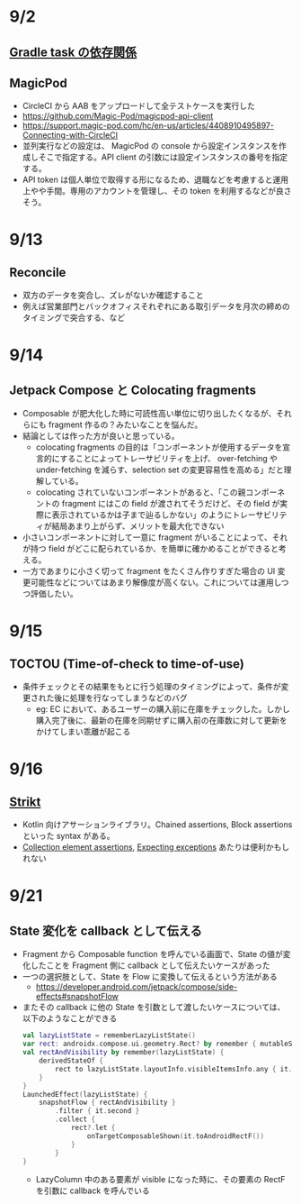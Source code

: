# 9/2
## [Gradle task の依存関係](https://qiita.com/opengl-8080/items/c482998fa15ce738e2ba#%E3%82%BF%E3%82%B9%E3%82%AF%E3%81%AE%E4%BE%9D%E5%AD%98%E9%96%A2%E4%BF%82%E3%82%92%E5%AE%9A%E7%BE%A9%E3%81%99%E3%82%8B)

## MagicPod
- CircleCI から AAB をアップロードして全テストケースを実行した
- https://github.com/Magic-Pod/magicpod-api-client
- https://support.magic-pod.com/hc/en-us/articles/4408910495897-Connecting-with-CircleCI
- 並列実行などの設定は、 MagicPod の console から設定インスタンスを作成しそこで指定する。API client の引数には設定インスタンスの番号を指定する。
- API token は個人単位で取得する形になるため、退職などを考慮すると運用上やや手間。専用のアカウントを管理し、その token を利用するなどが良さそう。

# 9/13
## Reconcile
- 双方のデータを突合し、ズレがないか確認すること
- 例えば営業部門とバックオフィスそれぞれにある取引データを月次の締めのタイミングで突合する、など

# 9/14
## Jetpack Compose と Colocating fragments
- Composable が肥大化した時に可読性高い単位に切り出したくなるが、それらにも fragment 作るの？みたいなことを悩んだ。
- 結論としては作った方が良いと思っている。
  - colocating fragments の目的は「コンポーネントが使用するデータを宣言的にすることによってトレーサビリティを上げ、 over-fetching や under-fetching を減らす、selection set の変更容易性を高める」だと理解している。
  - colocating されていないコンポーネントがあると、「この親コンポーネントの fragment にはこの field が渡されてそうだけど、その field が実際に表示されているかは子まで辿るしかない」のようにトレーサビリティが結局あまり上がらず、メリットを最大化できない
- 小さいコンポーネントに対して一意に fragment がいることによって、それが持つ field がどこに配られているか、を簡単に確かめることができると考える。
- 一方であまりに小さく切って fragment をたくさん作りすぎた場合の UI 変更可能性などについてはあまり解像度が高くない。これについては運用しつつ評価したい。


# 9/15
## TOCTOU (Time-of-check to time-of-use)
- 条件チェックとその結果をもとに行う処理のタイミングによって、条件が変更された後に処理を行なってしまうなどのバグ
  - eg: EC において、あるユーザーの購入前に在庫をチェックした。しかし購入完了後に、最新の在庫を同期せずに購入前の在庫数に対して更新をかけてしまい乖離が起こる

# 9/16
## [Strikt](https://strikt.io/wiki/assertion-styles/)
- Kotlin 向けアサーションライブラリ。Chained assertions, Block assertions といった syntax がある。
- [Collection element assertions](https://strikt.io/wiki/collection-elements/), [Expecting exceptions](https://strikt.io/wiki/expecting-exceptions/) あたりは便利かもしれない

# 9/21
## State 変化を callback として伝える
- Fragment から Composable function を呼んでいる画面で、State の値が変化したことを Fragment 側に callback として伝えたいケースがあった
- 一つの選択肢として、State を Flow に変換して伝えるという方法がある
  - https://developer.android.com/jetpack/compose/side-effects#snapshotFlow
- またその callback に他の State を引数として渡したいケースについては、以下のようなことができる
  ```kt
  val lazyListState = rememberLazyListState()
  var rect: androidx.compose.ui.geometry.Rect? by remember { mutableStateOf(null) } // Modifier.onGloballyPositioned から取得
  val rectAndVisibility by remember(lazyListState) {
      derivedStateOf {
          rect to lazyListState.layoutInfo.visibleItemsInfo.any { it.key == "Carousel" }
      }
  }
  LaunchedEffect(lazyListState) {
      snapshotFlow { rectAndVisibility }
          .filter { it.second }
          .collect {
              rect?.let {
                  onTargetComposableShown(it.toAndroidRectF())
              }
          }
  }
  ```  
  - LazyColumn 中のある要素が visible になった時に、その要素の RectF を引数に callback を呼んでいる
